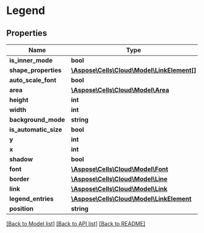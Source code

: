 # Legend

## Properties
Name | Type | Description | Notes
------------ | ------------- | ------------- | -------------
**is_inner_mode** | **bool** |  | [optional] 
**shape_properties** | [**\Aspose\Cells\Cloud\Model\LinkElement[]**](LinkElement.md) |  | [optional] 
**auto_scale_font** | **bool** |  | [optional] 
**area** | [**\Aspose\Cells\Cloud\Model\Area**](Area.md) |  | [optional] 
**height** | **int** |  | [optional] 
**width** | **int** |  | [optional] 
**background_mode** | **string** |  | [optional] 
**is_automatic_size** | **bool** |  | [optional] 
**y** | **int** |  | [optional] 
**x** | **int** |  | [optional] 
**shadow** | **bool** |  | [optional] 
**font** | [**\Aspose\Cells\Cloud\Model\Font**](Font.md) |  | [optional] 
**border** | [**\Aspose\Cells\Cloud\Model\Line**](Line.md) |  | [optional] 
**link** | [**\Aspose\Cells\Cloud\Model\Link**](Link.md) |  | [optional] 
**legend_entries** | [**\Aspose\Cells\Cloud\Model\LinkElement**](LinkElement.md) |  | [optional] 
**position** | **string** |  | [optional] 

[[Back to Model list]](../README.md#documentation-for-models) [[Back to API list]](../README.md#documentation-for-api-endpoints) [[Back to README]](../README.md)


